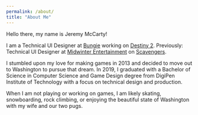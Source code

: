 ```yaml
---
permalink: /about/
title: "About Me"
---
```


Hello there, my name is Jeremy McCarty!

I am a Technical UI Designer at [Bungie](https://www.bungie.net/ "Bungie") working on [Destiny 2](https://www.bungie.net/7/en/Destiny/NewLight "Destiny 2"). Previously: Technical UI Designer at [Midwinter Entertainment](https://midwinter.net/ "Midwinter Entertainment") on [Scavengers](https://www.playscavengers.com/en "Scavengers").

I stumbled upon my love for making games in 2013 and decided to move out to Washington to pursue that dream. In 2019, I graduated with a Bachelor of Science in Computer Science and Game Design degree from DigiPen Institute of Technology with a focus on technical design and production.

When I am not playing or working on games, I am likely skating, snowboarding, rock climbing, or enjoying the beautiful state of Washington with my wife and our two pugs.